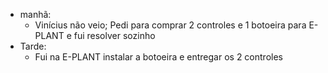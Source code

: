 - manhã:
	- Vinícius não veio; Pedi para comprar 2 controles e 1 botoeira para E-PLANT e fui resolver sozinho
- Tarde:
	- Fui na E-PLANT instalar a botoeira e entregar os 2 controles